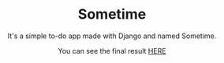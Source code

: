 <h1 align=center>Sometime</h1>

<p align=center>
  It's a simple to-do app made with Django and named Sometime.
</p>
<p align=center>You can see the final result <a target="_blank" href="https://sometimetodo.herokuapp.com">HERE</a></p>
